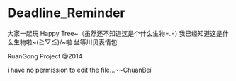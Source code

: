 Deadline_Reminder
=================

大家一起玩 Happy Tree~（虽然还不知道这是个什么生物=.=)
我已经知道这是什么生物啦~\(≧▽≦)/~啦
坐等川贝表情包

RuanGong Project @2014

i have no permission to edit the file...~~ChuanBei
